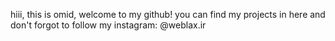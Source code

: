 hiii, this is omid, welcome to my github!
you can find my projects in here
and don't forgot to follow my instagram: @weblax.ir
